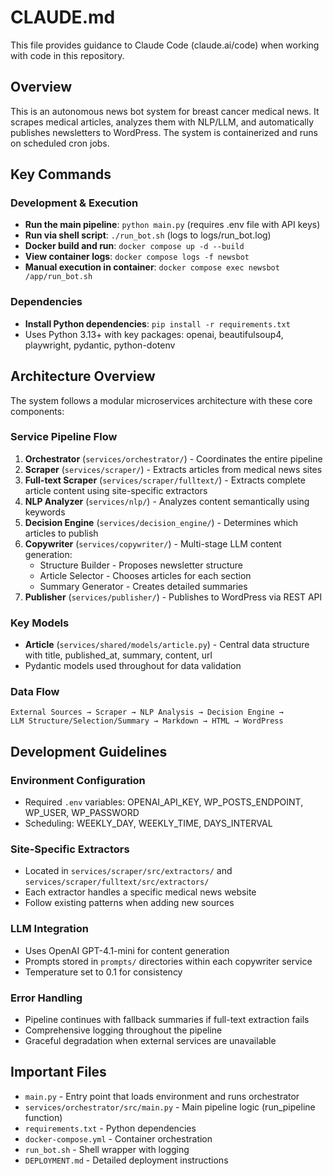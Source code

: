 # CLAUDE.md

This file provides guidance to Claude Code (claude.ai/code) when working with code in this repository.

## Overview

This is an autonomous news bot system for breast cancer medical news. It scrapes medical articles, analyzes them with NLP/LLM, and automatically publishes newsletters to WordPress. The system is containerized and runs on scheduled cron jobs.

## Key Commands

### Development & Execution
- **Run the main pipeline**: `python main.py` (requires .env file with API keys)
- **Run via shell script**: `./run_bot.sh` (logs to logs/run_bot.log)
- **Docker build and run**: `docker compose up -d --build`
- **View container logs**: `docker compose logs -f newsbot`
- **Manual execution in container**: `docker compose exec newsbot /app/run_bot.sh`

### Dependencies
- **Install Python dependencies**: `pip install -r requirements.txt`
- Uses Python 3.13+ with key packages: openai, beautifulsoup4, playwright, pydantic, python-dotenv

## Architecture Overview

The system follows a modular microservices architecture with these core components:

### Service Pipeline Flow
1. **Orchestrator** (`services/orchestrator/`) - Coordinates the entire pipeline
2. **Scraper** (`services/scraper/`) - Extracts articles from medical news sites
3. **Full-text Scraper** (`services/scraper/fulltext/`) - Extracts complete article content using site-specific extractors
4. **NLP Analyzer** (`services/nlp/`) - Analyzes content semantically using keywords
5. **Decision Engine** (`services/decision_engine/`) - Determines which articles to publish
6. **Copywriter** (`services/copywriter/`) - Multi-stage LLM content generation:
   - Structure Builder - Proposes newsletter structure
   - Article Selector - Chooses articles for each section  
   - Summary Generator - Creates detailed summaries
7. **Publisher** (`services/publisher/`) - Publishes to WordPress via REST API

### Key Models
- **Article** (`services/shared/models/article.py`) - Central data structure with title, published_at, summary, content, url
- Pydantic models used throughout for data validation

### Data Flow
```
External Sources → Scraper → NLP Analysis → Decision Engine → 
LLM Structure/Selection/Summary → Markdown → HTML → WordPress
```

## Development Guidelines

### Environment Configuration
- Required `.env` variables: OPENAI_API_KEY, WP_POSTS_ENDPOINT, WP_USER, WP_PASSWORD
- Scheduling: WEEKLY_DAY, WEEKLY_TIME, DAYS_INTERVAL

### Site-Specific Extractors
- Located in `services/scraper/src/extractors/` and `services/scraper/fulltext/src/extractors/`
- Each extractor handles a specific medical news website
- Follow existing patterns when adding new sources

### LLM Integration
- Uses OpenAI GPT-4.1-mini for content generation
- Prompts stored in `prompts/` directories within each copywriter service
- Temperature set to 0.1 for consistency

### Error Handling
- Pipeline continues with fallback summaries if full-text extraction fails
- Comprehensive logging throughout the pipeline
- Graceful degradation when external services are unavailable

## Important Files
- `main.py` - Entry point that loads environment and runs orchestrator
- `services/orchestrator/src/main.py` - Main pipeline logic (run_pipeline function)
- `requirements.txt` - Python dependencies
- `docker-compose.yml` - Container orchestration
- `run_bot.sh` - Shell wrapper with logging
- `DEPLOYMENT.md` - Detailed deployment instructions